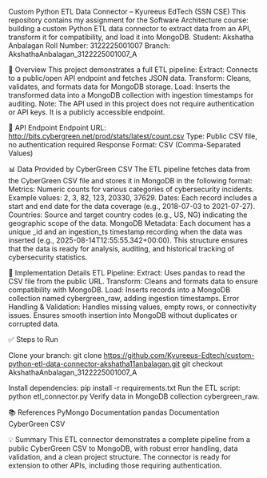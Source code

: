 Custom Python ETL Data Connector – Kyureeus EdTech (SSN CSE)
This repository contains my assignment for the Software Architecture course: building a custom Python ETL data connector to extract data from an API, transform it for compatibility, and load it into MongoDB.
Student: Akshatha Anbalagan
Roll Number: 3122225001007
Branch: AkshathaAnbalagan_3122225001007_A

📝 Overview
This project demonstrates a full ETL pipeline:
Extract: Connects to a public/open API endpoint and fetches JSON data.
Transform: Cleans, validates, and formats data for MongoDB storage.
Load: Inserts the transformed data into a MongoDB collection with ingestion timestamps for auditing.
Note: The API used in this project does not require authentication or API keys. It is a publicly accessible endpoint.

🔗 API Endpoint
Endpoint URL: http://bits.cybergreen.net/prod/stats/latest/count.csv
Type: Public CSV file, no authentication required
Response Format: CSV (Comma-Separated Values)

📊 Data Provided by CyberGreen CSV
The ETL pipeline fetches data from the CyberGreen CSV file and stores it in MongoDB in the following format:
Metrics: Numeric counts for various categories of cybersecurity incidents. Example values: 2, 3, 82, 123, 20330, 37629.
Dates: Each record includes a start and end date for the data coverage (e.g., 2018-07-03 to 2021-07-27).
Countries: Source and target country codes (e.g., US, NG) indicating the geographic scope of the data.
MongoDB Metadata: Each document has a unique _id and an ingestion_ts timestamp recording when the data was inserted (e.g., 2025-08-14T12:55:55.342+00:00).
This structure ensures that the data is ready for analysis, auditing, and historical tracking of cybersecurity statistics.

🔧 Implementation Details
ETL Pipeline:
Extract: Uses pandas to read the CSV file from the public URL.
Transform: Cleans and formats data to ensure compatibility with MongoDB.
Load: Inserts records into a MongoDB collection named cybergreen_raw, adding ingestion timestamps.
Error Handling & Validation:
Handles missing values, empty rows, or connectivity issues.
Ensures smooth insertion into MongoDB without duplicates or corrupted data.

✅ Steps to Run

Clone your branch:
git clone https://github.com/Kyureeus-Edtech/custom-python-etl-data-connector-akshatha11anbalagan.git
git checkout AkshathaAnbalagan_3122225001007_A

Install dependencies:
pip install -r requirements.txt
Run the ETL script:
python etl_connector.py
Verify data in MongoDB collection cybergreen_raw.

📚 References
PyMongo Documentation
pandas Documentation
CyberGreen CSV

💡 Summary
This ETL connector demonstrates a complete pipeline from a public CyberGreen CSV to MongoDB, with robust error handling, data validation, and a clean project structure. The connector is ready for extension to other APIs, including those requiring authentication.